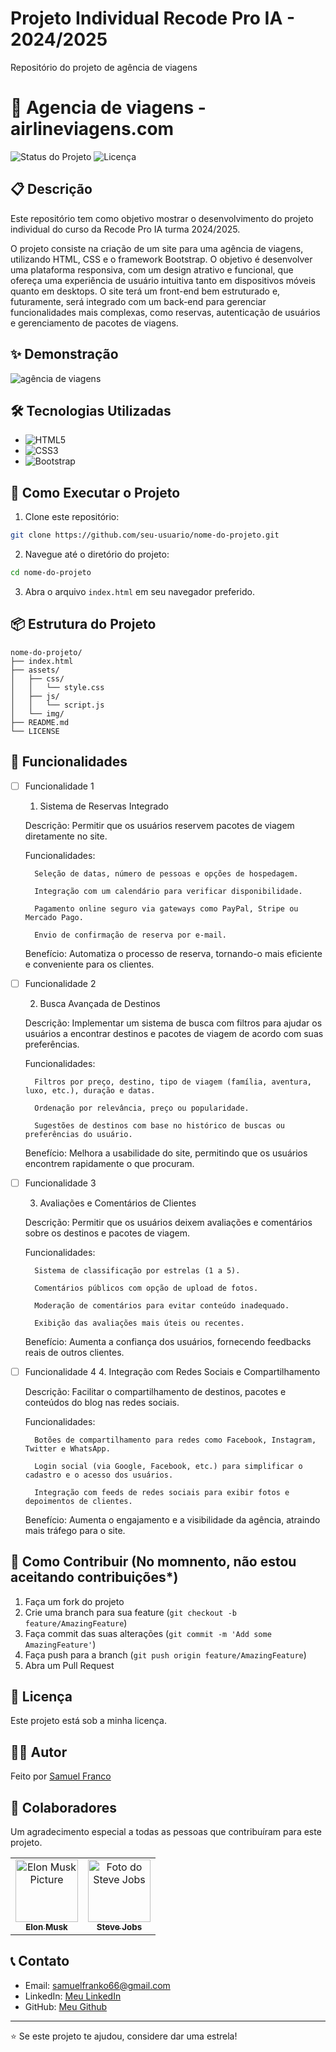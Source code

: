 # Projeto Individual Recode Pro IA - 2024/2025

Repositório do projeto de agência de viagens

# 🚀 Agencia de viagens - airlineviagens.com

![Status do Projeto](https://img.shields.io/badge/Status-Em%20Desenvolvimento-brightgreen)
![Licença](https://img.shields.io/badge/License-MIT-blue)

## 📋 Descrição

Este repositório tem como objetivo mostrar o desenvolvimento do projeto individual do curso da Recode Pro IA turma 2024/2025.

O projeto consiste na criação de um site para uma agência de viagens, utilizando HTML, CSS e o framework Bootstrap. O objetivo é desenvolver uma plataforma responsiva, com um design atrativo e funcional, que ofereça uma experiência de usuário intuitiva tanto em dispositivos móveis quanto em desktops. O site terá um front-end bem estruturado e, futuramente, será integrado com um back-end para gerenciar funcionalidades mais complexas, como reservas, autenticação de usuários e gerenciamento de pacotes de viagens.

## ✨ Demonstração

![agência de viagens](https://github.com/user-attachments/assets/dd75f8b2-50ca-4155-889b-acec270a1c79)


## 🛠️ Tecnologias Utilizadas

- ![HTML5](https://img.shields.io/badge/HTML5-E34F26?style=for-the-badge&logo=html5&logoColor=white)
- ![CSS3](https://img.shields.io/badge/CSS3-1572B6?style=for-the-badge&logo=css3&logoColor=white)
- ![Bootstrap](https://img.shields.io/badge/Bootstrap-563D7C?style=for-the-badge&logo=bootstrap&logoColor=white)


## 🚀 Como Executar o Projeto

1. Clone este repositório:
```bash
git clone https://github.com/seu-usuario/nome-do-projeto.git
```

2. Navegue até o diretório do projeto:
```bash
cd nome-do-projeto
```

3. Abra o arquivo `index.html` em seu navegador preferido.

## 📦 Estrutura do Projeto

```
nome-do-projeto/
├── index.html
├── assets/
│   ├── css/
│   │   └── style.css
│   ├── js/
│   │   └── script.js
│   └── img/
├── README.md
└── LICENSE
```

## 🎯 Funcionalidades

- [ ] Funcionalidade 1
    1. Sistema de Reservas Integrado

    Descrição: Permitir que os usuários reservem pacotes de viagem diretamente no site.

    Funcionalidades:

        Seleção de datas, número de pessoas e opções de hospedagem.

        Integração com um calendário para verificar disponibilidade.

        Pagamento online seguro via gateways como PayPal, Stripe ou Mercado Pago.

        Envio de confirmação de reserva por e-mail.

    Benefício: Automatiza o processo de reserva, tornando-o mais eficiente e conveniente para os clientes.

- [ ] Funcionalidade 2
      
    2. Busca Avançada de Destinos
       
    Descrição: Implementar um sistema de busca com filtros para ajudar os usuários a encontrar destinos e pacotes de viagem de acordo com suas preferências.

    Funcionalidades:

        Filtros por preço, destino, tipo de viagem (família, aventura, luxo, etc.), duração e datas.

        Ordenação por relevância, preço ou popularidade.

        Sugestões de destinos com base no histórico de buscas ou preferências do usuário.

    Benefício: Melhora a usabilidade do site, permitindo que os usuários encontrem rapidamente o que procuram.

- [ ] Funcionalidade 3
      
    3. Avaliações e Comentários de Clientes

    Descrição: Permitir que os usuários deixem avaliações e comentários sobre os destinos e pacotes de viagem.

    Funcionalidades:

        Sistema de classificação por estrelas (1 a 5).

        Comentários públicos com opção de upload de fotos.

        Moderação de comentários para evitar conteúdo inadequado.

        Exibição das avaliações mais úteis ou recentes.

    Benefício: Aumenta a confiança dos usuários, fornecendo feedbacks reais de outros clientes.

- [ ] Funcionalidade 4
      4. Integração com Redes Sociais e Compartilhamento

    Descrição: Facilitar o compartilhamento de destinos, pacotes e conteúdos do blog nas redes sociais.

    Funcionalidades:

        Botões de compartilhamento para redes como Facebook, Instagram, Twitter e WhatsApp.

        Login social (via Google, Facebook, etc.) para simplificar o cadastro e o acesso dos usuários.

        Integração com feeds de redes sociais para exibir fotos e depoimentos de clientes.

    Benefício: Aumenta o engajamento e a visibilidade da agência, atraindo mais tráfego para o site.

## 🤝 Como Contribuir (No momnento, não estou aceitando contribuições*)

1. Faça um fork do projeto
2. Crie uma branch para sua feature (`git checkout -b feature/AmazingFeature`)
3. Faça commit das suas alterações (`git commit -m 'Add some AmazingFeature'`)
4. Faça push para a branch (`git push origin feature/AmazingFeature`)
5. Abra um Pull Request

## 📝 Licença

Este projeto está sob a minha licença. 

## 👨‍💻 Autor

Feito por [Samuel Franco](https://github.com/samuel-franco)

<h2 id="colab">🤝 Colaboradores</h2>

Um agradecimento especial a todas as pessoas que contribuíram para este projeto.

<table>
  <tr>
    <td align="center">
      <a href="#">
        <img src="https://t.ctcdn.com.br/n7eZ74KAcU3iYwnQ89-ul9txVxc=/400x400/smart/filters:format(webp)/i490769.jpeg" width="100px;" alt="Elon Musk Picture"/><br>
        <sub>
          <b>Elon Musk</b>
        </sub>
      </a>
    </td>
    <td align="center">
      <a href="#">
        <img src="https://miro.medium.com/max/360/0*1SkS3mSorArvY9kS.jpg" width="100px;" alt="Foto do Steve Jobs"/><br>
        <sub>
          <b>Steve Jobs</b>
        </sub>
      </a>
    </td>
  </tr>
</table>

## 📞 Contato

- Email: samuelfranko66@gmail.com
- LinkedIn: [Meu LinkedIn](https://www.linkedin.com/in/samuelfrancodev/)
- GitHub: [Meu Github](https://github.com/samuel-franco)

---

⭐️ Se este projeto te ajudou, considere dar uma estrela!

